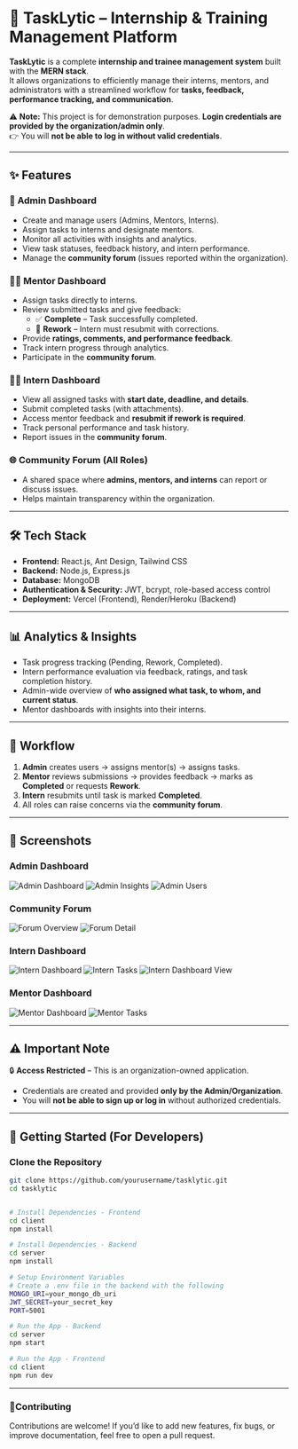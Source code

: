 # 🚀 TaskLytic – Internship & Training Management Platform  

**TaskLytic** is a complete **internship and trainee management system** built with the **MERN stack**.  
It allows organizations to efficiently manage their interns, mentors, and administrators with a streamlined workflow for **tasks, feedback, performance tracking, and communication**.  

⚠️ **Note:** This project is for demonstration purposes. **Login credentials are provided by the organization/admin only**.  
👉 You will **not be able to log in without valid credentials**.  

---

## ✨ Features  

### 👑 **Admin Dashboard**  
- Create and manage users (Admins, Mentors, Interns).  
- Assign tasks to interns and designate mentors.  
- Monitor all activities with insights and analytics.  
- View task statuses, feedback history, and intern performance.  
- Manage the **community forum** (issues reported within the organization).  

### 🧑‍🏫 **Mentor Dashboard**  
- Assign tasks directly to interns.  
- Review submitted tasks and give feedback:  
  - ✅ **Complete** – Task successfully completed.  
  - 🔄 **Rework** – Intern must resubmit with corrections.  
- Provide **ratings, comments, and performance feedback**.  
- Track intern progress through analytics.  
- Participate in the **community forum**.  

### 👨‍💻 **Intern Dashboard**  
- View all assigned tasks with **start date, deadline, and details**.  
- Submit completed tasks (with attachments).  
- Access mentor feedback and **resubmit if rework is required**.  
- Track personal performance and task history.  
- Report issues in the **community forum**.  

### 🌐 **Community Forum (All Roles)**  
- A shared space where **admins, mentors, and interns** can report or discuss issues.  
- Helps maintain transparency within the organization.  

---

## 🛠️ Tech Stack  

- **Frontend:** React.js, Ant Design, Tailwind CSS  
- **Backend:** Node.js, Express.js  
- **Database:** MongoDB  
- **Authentication & Security:** JWT, bcrypt, role-based access control  
- **Deployment:** Vercel (Frontend), Render/Heroku (Backend)  

---

## 📊 Analytics & Insights  

- Task progress tracking (Pending, Rework, Completed).  
- Intern performance evaluation via feedback, ratings, and task completion history.  
- Admin-wide overview of **who assigned what task, to whom, and current status**.  
- Mentor dashboards with insights into their interns.  

---

## 🚦 Workflow  

1. **Admin** creates users → assigns mentor(s) → assigns tasks.  
2. **Mentor** reviews submissions → provides feedback → marks as **Completed** or requests **Rework**.  
3. **Intern** resubmits until task is marked **Completed**.  
4. All roles can raise concerns via the **community forum**.  

---

## 📸 Screenshots

### Admin Dashboard
![Admin Dashboard](./screenshots/Admindash.png)
![Admin Insights](./screenshots/admininsights.png)
![Admin Users](./screenshots/adminuser.png)

### Community Forum
![Forum Overview](./screenshots/forum.png)
![Forum Detail](./screenshots/"forums.png")

### Intern Dashboard
![Intern Dashboard](./screenshots/"interndas2.png")
![Intern Tasks](./screenshots/intern-task.png)
![Intern Dashboard View](./screenshots/intern_dash.png)

### Mentor Dashboard
![Mentor Dashboard](./screenshots/mentordash.png)
![Mentor Tasks](./screenshots/mentortask.png)
 

---

## ⚠️ Important Note  

🔒 **Access Restricted** – This is an organization-owned application.  
- Credentials are created and provided **only by the Admin/Organization**.  
- You will **not be able to sign up or log in** without authorized credentials.  

---

## 🚀 Getting Started (For Developers)  

### Clone the Repository  
```bash
git clone https://github.com/yourusername/tasklytic.git
cd tasklytic


# Install Dependencies - Frontend
cd client
npm install

# Install Dependencies - Backend
cd server
npm install

# Setup Environment Variables
# Create a .env file in the backend with the following
MONGO_URI=your_mongo_db_uri
JWT_SECRET=your_secret_key
PORT=5001

# Run the App - Backend
cd server
npm start

# Run the App - Frontend
cd client
npm run dev
```
---
### 🤝**Contributing** 
Contributions are welcome!
If you’d like to add new features, fix bugs, or improve documentation, feel free to open a pull request.
